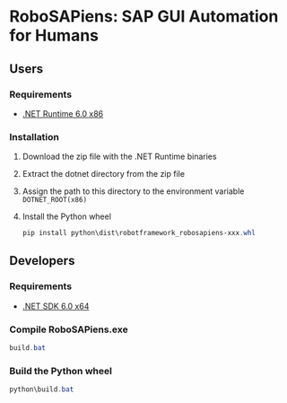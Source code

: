 # RoboSAPiens: SAP GUI Automation for Humans

## Users

### Requirements

- [.NET Runtime 6.0 x86](https://dotnet.microsoft.com/en-us/download/dotnet/6.0)


### Installation

1. Download the zip file with the .NET Runtime binaries
2. Extract the dotnet directory from the zip file
3. Assign the path to this directory to the environment variable `DOTNET_ROOT(x86)`
4. Install the Python wheel

    ```powershell
    pip install python\dist\robotframework_robosapiens-xxx.whl
    ```


## Developers

### Requirements

- [.NET SDK 6.0 x64](https://dotnet.microsoft.com/en-us/download/dotnet/6.0)

### Compile RoboSAPiens.exe

```powershell
build.bat
```

### Build the Python wheel

```powershell
python\build.bat
```
